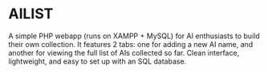 # AILIST
A simple PHP webapp (runs on XAMPP + MySQL) for AI enthusiasts to build their own collection. It features 2 tabs: one for adding a new AI name, and another for viewing the full list of AIs collected so far. Clean interface, lightweight, and easy to set up with an SQL database.
